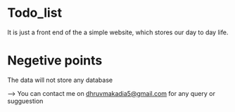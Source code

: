 # Todo_list
It is just a front end of the a simple website, which stores our day to day life.
# Negetive points
The data will not store any database

--> You can contact me on dhruvmakadia5@gmail.com for any query or sugguestion
